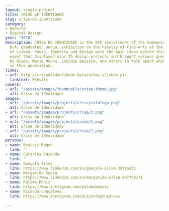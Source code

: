 ```yaml
---
layout: single-project
title: CRISE DE IDENTIDADE
slug: crise-de-identidade
category:
- Website
- Digital Design
year: "2018"
description: CRISE DE IDENTIDADE is the 8th installment of the Communication Design
  B.A. graduates' annual exhibition on the Faculty of Fine-Arts of the University
  of Lisbon. Youth, Identity and Design were the main ideas behind this two week long
  event that displayed over 75 design projects and brought various guests like Elise
  by Olsen, Mário Moura, Estúdio Desisto, and others to talk about what design means
  in this generation.
links:
- url: http://crisedeidentidade.belasartes.ulisboa.pt/
  linktext: Website
covers:
- url: "/assets/images/thumbnails/crise-thumb.jpg"
  alt: Crise de Identidade
images:
- url: "/assets/images/projects/crise/catalogo.png"
  alt: Crise de Identidade
- url: "/assets/images/projects/crise/3.png"
  alt: Crise de Identidade
- url: "/assets/images/projects/crise/1.png"
  alt: Crise de Identidade
- url: "/assets/images/projects/crise/2.png"
  alt: Crise de Identidade
persons:
- name: Beatriz Roque
  link: ''
- name: Catarina Fazenda
  link: ''
- name: Gonçalo Silva
  link: https://www.linkedin.com/in/gonçalo-silva-387ba3b1
- name: Margarida Sousa
  link: https://www.linkedin.com/in/margarida-silva-437769171
- name: Paloma Moniz
  link: https://www.instagram.com/palomamoniiz
- name: Ricardo Gonçalves
  link: https://www.instagram.com/oricardogoncalves

---
```

